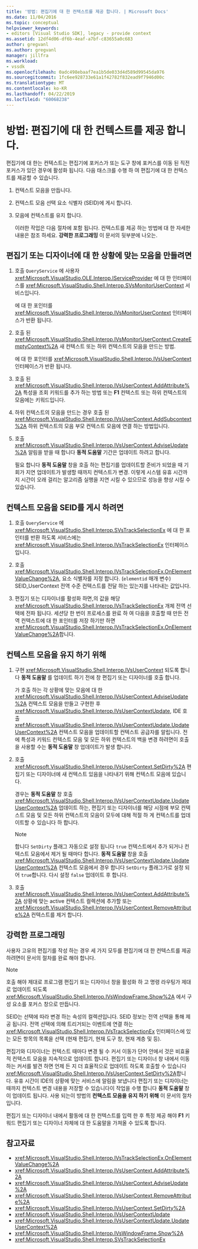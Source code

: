 ```yaml
---
title: '방법: 편집기에 대 한 컨텍스트를 제공 합니다. | Microsoft Docs'
ms.date: 11/04/2016
ms.topic: conceptual
helpviewer_keywords:
- editors [Visual Studio SDK], legacy - provide context
ms.assetid: 12df4d06-df6b-4eaf-a7bf-c83655a0c683
author: gregvanl
ms.author: gregvanl
manager: jillfra
ms.workload:
- vssdk
ms.openlocfilehash: 0adc498ebaaf7ea1b5de033d4d589d99545da976
ms.sourcegitcommit: 1fc6ee928733e61a1f42782f832ead9f7946d00c
ms.translationtype: MT
ms.contentlocale: ko-KR
ms.lasthandoff: 04/22/2019
ms.locfileid: "60068238"
---
```

# <a name="how-to-provide-context-for-editors"></a>방법: 편집기에 대 한 컨텍스트를 제공 합니다.
편집기에 대 한는 컨텍스트는 편집기에 포커스가 또는 도구 창에 포커스를 이동 된 직전 포커스가 있던 경우에 활성화 됩니다. 다음 태스크를 수행 하 여 편집기에 대 한 컨텍스트를 제공할 수 있습니다.

1. 컨텍스트 모음을 만듭니다.

2. 컨텍스트 모음 선택 요소 식별자 (SEID)에 게시 합니다.

3. 모음에 컨텍스트를 유지 합니다.

   이러한 작업은 다음 절차에 포함 됩니다. 컨텍스트를 제공 하는 방법에 대 한 자세한 내용은 참조 하세요. **강력한 프로그래밍** 이 문서의 뒷부분에 나오는.

## <a name="to-create-a-context-bag-for-an-editor-or-a-designer"></a>편집기 또는 디자이너에 대 한 상황에 맞는 모음을 만들려면

1. 호출 `QueryService` 에 사용자 <xref:Microsoft.VisualStudio.OLE.Interop.IServiceProvider> 에 대 한 인터페이스를 <xref:Microsoft.VisualStudio.Shell.Interop.SVsMonitorUserContext> 서비스입니다.

     에 대 한 포인터를 <xref:Microsoft.VisualStudio.Shell.Interop.IVsMonitorUserContext> 인터페이스가 반환 됩니다.

2. 호출 된 <xref:Microsoft.VisualStudio.Shell.Interop.IVsMonitorUserContext.CreateEmptyContext%2A> 새 컨텍스트 또는 하위 컨텍스트의 모음을 만드는 방법.

     에 대 한 포인터를 <xref:Microsoft.VisualStudio.Shell.Interop.IVsUserContext> 인터페이스가 반환 됩니다.

3. 호출 된 <xref:Microsoft.VisualStudio.Shell.Interop.IVsUserContext.AddAttribute%2A> 특성을 조회 키워드를 추가 하는 방법 또는 **F1** 컨텍스트 또는 하위 컨텍스트의 모음에는 키워드입니다.

4. 하위 컨텍스트의 모음을 만드는 경우 호출 된 <xref:Microsoft.VisualStudio.Shell.Interop.IVsUserContext.AddSubcontext%2A> 하위 컨텍스트의 모음 부모 컨텍스트 모음에 연결 하는 방법입니다.

5. 호출 <xref:Microsoft.VisualStudio.Shell.Interop.IVsUserContext.AdviseUpdate%2A> 알림을 받을 때 합니다 **동적 도움말** 기간은 업데이트 하려고 합니다.

     필요 합니다 **동적 도움말** 창을 호출 하는 편집기를 업데이트할 준비가 되었을 때 기회가 지연 업데이트가 발생할 때까지 컨텍스트가 변경. 이렇게 시스템 유휴 시간까지 시간이 오래 걸리는 알고리즘 실행을 지연 시킬 수 있으므로 성능을 향상 시킬 수 있습니다.

## <a name="to-publish-the-context-bag-to-the-seid"></a>컨텍스트 모음을 SEID를 게시 하려면

1. 호출 `QueryService` 에 <xref:Microsoft.VisualStudio.Shell.Interop.SVsTrackSelectionEx> 에 대 한 포인터를 반환 하도록 서비스에는 <xref:Microsoft.VisualStudio.Shell.Interop.IVsTrackSelectionEx> 인터페이스입니다.

2. 호출 <xref:Microsoft.VisualStudio.Shell.Interop.IVsTrackSelectionEx.OnElementValueChange%2A>, 요소 식별자를 지정 합니다. (`elementid` 매개 변수) SEID_UserContext 전역 수준 컨텍스트를 전달 하는 있는지를 나타내는 값입니다.

3. 편집기 또는 디자이너를 활성화 하면,의 값을 해당 <xref:Microsoft.VisualStudio.Shell.Interop.IVsTrackSelectionEx> 개체 전역 선택에 전파 됩니다. 세션당 한 번이 프로세스를 완료 하 여 다음을 호출할 때 만든 전역 컨텍스트에 대 한 포인터를 저장 하기만 하면 <xref:Microsoft.VisualStudio.Shell.Interop.IVsTrackSelectionEx.OnElementValueChange%2A>합니다.

## <a name="to-maintain-the-context-bag"></a>컨텍스트 모음을 유지 하기 위해

1. 구현 <xref:Microsoft.VisualStudio.Shell.Interop.IVsUserContext> 되도록 합니다 **동적 도움말** 를 업데이트 하기 전에 창 편집기 또는 디자이너를 호출 합니다.

     가 호출 하는 각 상황에 맞는 모음에 대 한 <xref:Microsoft.VisualStudio.Shell.Interop.IVsUserContext.AdviseUpdate%2A> 컨텍스트 모음을 만들고 구현한 후 <xref:Microsoft.VisualStudio.Shell.Interop.IVsUserContextUpdate>, IDE 호출 <xref:Microsoft.VisualStudio.Shell.Interop.IVsUserContextUpdate.UpdateUserContext%2A> 컨텍스트 모음을 업데이트할 컨텍스트 공급자를 알립니다. 전에 특성과 키워드 컨텍스트 모음 및 모든 하위 컨텍스트의 백을 변경 하려면이 호출을 사용할 수는 **동적 도움말** 창 업데이트가 발생 합니다.

2. 호출 <xref:Microsoft.VisualStudio.Shell.Interop.IVsUserContext.SetDirty%2A> 편집기 또는 디자이너에 새 컨텍스트 있음을 나타내기 위해 컨텍스트 모음에 있습니다.

     경우는 **동적 도움말** 창 호출 <xref:Microsoft.VisualStudio.Shell.Interop.IVsUserContextUpdate.UpdateUserContext%2A> 업데이트 하는, 편집기 또는 디자이너를 해당 시점에 부모 컨텍스트 모음 및 모든 하위 컨텍스트의 모음이 모두에 대해 적절 하 게 컨텍스트를 업데이트할 수 있습니다 하 합니다.

    > [!NOTE]
    >  합니다 `SetDirty` 플래그 자동으로 설정 됩니다 `true` 컨텍스트에서 추가 되거나 컨텍스트 모음에서 제거 될 때마다 합니다. **동적 도움말** 창을 호출 <xref:Microsoft.VisualStudio.Shell.Interop.IVsUserContextUpdate.UpdateUserContext%2A> 컨텍스트 모음에서 경우 합니다 `SetDirty` 플래그가로 설정 되어 `true`합니다. 다시 설정 `false` 업데이트 후 합니다.

3. 호출 <xref:Microsoft.VisualStudio.Shell.Interop.IVsUserContext.AddAttribute%2A> 상황에 맞는 active 컨텍스트 컬렉션에 추가할 또는 <xref:Microsoft.VisualStudio.Shell.Interop.IVsUserContext.RemoveAttribute%2A> 컨텍스트를 제거 합니다.

## <a name="robust-programming"></a>강력한 프로그래밍
 사용자 고유의 편집기를 작성 하는 경우 세 가지 모두를 편집기에 대 한 컨텍스트를 제공 하려면이 문서의 절차를 완료 해야 합니다.

> [!NOTE]
>  호출 해야 제대로 프로그램 편집기 또는 디자이너 창을 활성화 하 고 명령 라우팅가 제대로 업데이트 되도록 <xref:Microsoft.VisualStudio.Shell.Interop.IVsWindowFrame.Show%2A> 에서 구성 요소를 포커스 창으로 만듭니다.

 SEID는 선택에 따라 변경 하는 속성의 컬렉션입니다. SEID 정보는 전역 선택을 통해 제공 됩니다. 전역 선택에 의해 트리거되는 이벤트에 연결 하는 <xref:Microsoft.VisualStudio.Shell.Interop.IVsTrackSelectionEx> 인터페이스에 있는 모든 항목의 목록을 선택 (현재 편집기, 현재 도구 창, 현재 계층 및 등).

 편집기와 디자이너는 컨텍스트 때마다 변경 될 수 커서 이동가 단어 안에서 것은 비효율적 컨텍스트 모음을 지속적으로 업데이트 합니다. 편집기 또는 디자이너 창 내에서 이동 하는 커서를 발견 하면 언제 든 지 더 효율적으로 업데이트 하도록 호출할 수 있습니다 <xref:Microsoft.VisualStudio.Shell.Interop.IVsUserContext.SetDirty%2A>합니다. 유휴 시간이 IDE의 상황에 맞는 서비스에 알림을 보냅니다 편집기 또는 디자이너는 때까지 컨텍스트 변경 내용을 저장할 수 있습니다이 작업을 수행 합니다 **동적 도움말** 창이 업데이트 됩니다. 사용 되는이 방법의 **컨텍스트 모음을 유지 하기 위해** 이 문서의 절차입니다.

 편집기 또는 디자이너 내에서 활동에 대 한 컨텍스트를 입력 한 후 특정 제공 해야 **F1** 키워드 편집기 또는 디자이너 자체에 대 한 도움말을 가져올 수 있도록 합니다.

## <a name="see-also"></a>참고자료
- <xref:Microsoft.VisualStudio.Shell.Interop.IVsTrackSelectionEx.OnElementValueChange%2A>
- <xref:Microsoft.VisualStudio.Shell.Interop.IVsUserContext.AddAttribute%2A>
- <xref:Microsoft.VisualStudio.Shell.Interop.IVsUserContext.AdviseUpdate%2A>
- <xref:Microsoft.VisualStudio.Shell.Interop.IVsUserContext.RemoveAttribute%2A>
- <xref:Microsoft.VisualStudio.Shell.Interop.IVsUserContext.SetDirty%2A>
- <xref:Microsoft.VisualStudio.Shell.Interop.IVsUserContextUpdate>
- <xref:Microsoft.VisualStudio.Shell.Interop.IVsUserContextUpdate.UpdateUserContext%2A>
- <xref:Microsoft.VisualStudio.Shell.Interop.IVsWindowFrame.Show%2A>
- <xref:Microsoft.VisualStudio.Shell.Interop.SVsTrackSelectionEx>